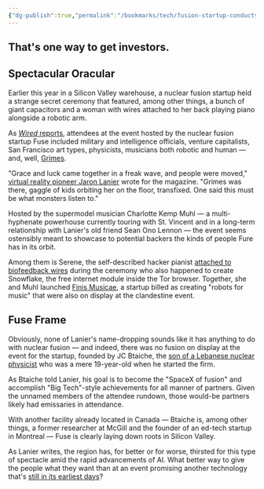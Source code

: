 ```yaml
---
{"dg-publish":true,"permalink":"/bookmarks/tech/fusion-startup-conducts-strange-ceremony-involving-woman-with-wires-coming-out-of-her-back/","tags":["interesting","internet","money","weird"]}
---
```



## That's one way to get investors.

## Spectacular Oracular

Earlier this year in a Silicon Valley warehouse, a nuclear fusion startup held a strange secret ceremony that featured, among other things, a bunch of giant capacitors and a woman with wires attached to her back playing piano alongside a robotic arm.

As [_Wired_ reports](https://www.wired.com/story/inside-a-fusion-startups-insane-top-secret-opening-ceremony/), attendees at the event hosted by the nuclear fusion startup Fuse included military and intelligence officials, venture capitalists, San Francisco art types, physicists, musicians both robotic and human — and, well, [Grimes](https://futurism.com/the-byte/grimes-elon-musk-unrecognizable).

"Grace and luck came together in a freak wave, and people were moved," [virtual reality pioneer Jaron Lanier](https://futurism.com/jaron-lanier-vr-ai) wrote for the magazine. "Grimes was there, gaggle of kids orbiting her on the floor, transfixed. One said this must be what monsters listen to."

Hosted by the supermodel musician Charlotte Kemp Muhl — a multi-hyphenate powerhouse currently touring with St. Vincent and in a long-term relationship with Lanier's old friend Sean Ono Lennon — the event seems ostensibly meant to showcase to potential backers the kinds of people Fure has in its orbit.

Among them is Serene, the self-described hacker pianist [attached to biofeedback wires](https://www.instagram.com/reel/C-kpzWlJsUO/?utm_source=ig_web_copy_link) during the ceremony who also happened to create Snowflake, the free internet module inside the Tor browser. Together, she and Muhl launched [Finis Musicae](https://www.finismusicae.com/), a startup billed as creating "robots for music" that were also on display at the clandestine event.

## Fuse Frame

Obviously, none of Lanier's name-dropping sounds like it has anything to do with nuclear fusion — and indeed, there was no fusion on display at the event for the startup, founded by JC Btaiche, the [son of a Lebanese nuclear physicist](https://www.plymouthstreet.com/stories/jc-btaiche) who was a mere 19-year-old when he started the firm.

As Btaiche told Lanier, his goal is to become the "SpaceX of fusion" and accomplish "Big Tech"-style achievements for all manner of partners. Given the unnamed members of the attendee rundown, those would-be partners likely had emissaries in attendance.

With another facility already located in Canada — Btaiche is, among other things, a former researcher at McGill and the founder of an ed-tech startup in Montreal — Fuse is clearly laying down roots in Silicon Valley.

As Lanier writes, the region has, for better or for worse, thirsted for this type of spectacle amid the rapid advancements of AI. What better way to give the people what they want than at an event promising another technology that's [still in its earliest days](https://futurism.com/the-byte/mit-magnets-ready-fusion)?
